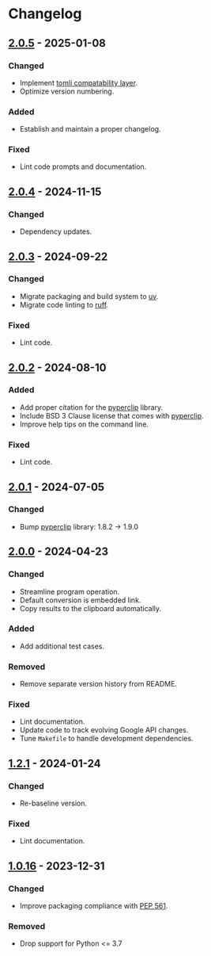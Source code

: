 # Changelog

<!--------------------------------------------------------------------->

## [2.0.5][2.0.5] - 2025-01-08

### Changed

* Implement [tomli compatability layer][tomli].
* Optimize version numbering.

### Added

* Establish and maintain a proper changelog.

### Fixed

* Lint code prompts and documentation.

<!--------------------------------------------------------------------->

## [2.0.4][2.0.4] - 2024-11-15

### Changed

* Dependency updates.

<!--------------------------------------------------------------------->

## [2.0.3][2.0.3] - 2024-09-22

### Changed

* Migrate packaging and build system to [uv][astral].
* Migrate code linting to [ruff][astral].

### Fixed

* Lint code.

<!--------------------------------------------------------------------->

## [2.0.2][2.0.2] - 2024-08-10

### Added

* Add proper citation for the [pyperclip][pyperclip] library.
* Include BSD 3 Clause license that comes with [pyperclip][pyperclip].
* Improve help tips on the command line.

### Fixed

* Lint code.

<!--------------------------------------------------------------------->

## [2.0.1][2.0.1] - 2024-07-05

### Changed

* Bump [pyperclip][pyperclip] library: 1.8.2 -> 1.9.0

<!--------------------------------------------------------------------->

## [2.0.0][2.0.0] - 2024-04-23

### Changed

* Streamline program operation.
* Default conversion is embedded link.
* Copy results to the clipboard automatically.

### Added

* Add additional test cases.

### Removed

* Remove separate version history from README.

### Fixed

* Lint documentation.
* Update code to track evolving Google API changes.
* Tune `Makefile` to handle development dependencies.

<!--------------------------------------------------------------------->

## [1.2.1][1.2.1] - 2024-01-24

### Changed

* Re-baseline version.

### Fixed

* Lint documentation.

<!--------------------------------------------------------------------->

## [1.0.16][1.0.16] - 2023-12-31

### Changed

* Improve packaging compliance with [PEP 561][pep561].

### Removed

* Drop support for Python <= 3.7

<!--------------------------------------------------------------------->

[pep561]: https://peps.python.org/pep-0561/
[1.0.16]: https://github.com/geozeke/glinkfix/releases/tag/v1.0.16
[1.2.1]: https://github.com/geozeke/glinkfix/releases/tag/v1.2.1
[2.0.0]: https://github.com/geozeke/glinkfix/releases/tag/v2.0.0
[2.0.1]: https://github.com/geozeke/glinkfix/releases/tag/v2.0.1
[pyperclip]: https://github.com/asweigart/pyperclip
[2.0.2]: https://github.com/geozeke/glinkfix/releases/tag/v2.0.2
[2.0.3]: https://github.com/geozeke/glinkfix/releases/tag/v2.0.3
[astral]: https://astral.sh
[2.0.4]: https://github.com/geozeke/glinkfix/releases/tag/v2.0.4
[tomli]: https://pypi.org/project/tomli/
[2.0.5]: https://github.com/geozeke/glinkfix/releases/tag/v2.0.5
